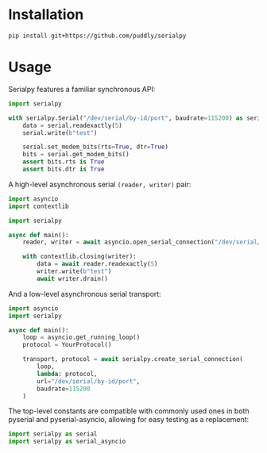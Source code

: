 # Installation

```console
pip install git+https://github.com/puddly/serialpy
```

# Usage

Serialpy features a familiar synchronous API:

```Python
import serialpy

with serialpy.Serial("/dev/serial/by-id/port", baudrate=115200) as serial:
    data = serial.readexactly(5)
    serial.write(b"test")

    serial.set_modem_bits(rts=True, dtr=True)
    bits = serial.get_modem_bits()
    assert bits.rts is True
    assert bits.dtr is True
```

A high-level asynchronous serial `(reader, writer)` pair:

```Python
import asyncio
import contextlib

import serialpy

async def main():
	reader, writer = await asyncio.open_serial_connection("/dev/serial/by-id/port", baudrate=115200)

	with contextlib.closing(writer):
	    data = await reader.readexactly(5)
	    writer.write(b"test")
	    await writer.drain()
```

And a low-level asynchronous serial transport:

```Python
import asyncio
import serialpy

async def main():
	loop = asyncio.get_running_loop()
	protocol = YourProtocol()

	transport, protocol = await serialpy.create_serial_connection(
	    loop,
	    lambda: protocol,
	    url="/dev/serial/by-id/port",
	    baudrate=115200
	)
```

The top-level constants are compatible with commonly used ones in both pyserial and pyserial-asyncio, allowing for easy testing as a replacement:

```Python
import serialpy as serial
import serialpy as serial_asyncio
```
